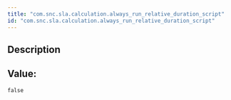 ```yaml
---
title: "com.snc.sla.calculation.always_run_relative_duration_script"
id: "com.snc.sla.calculation.always_run_relative_duration_script"
---
```

## Description



## Value: 
```
false
```